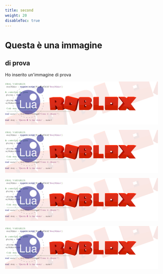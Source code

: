 ```yaml
---
title: second
weight: 20
disableToc: true
---
```


# Questa è una immagine

## di prova

Ho inserito un'immagine di prova

![immagine](./content/01.basics/02.second/images/logoYTsfondo.png)

![immagine](./images/logoYTsfondo.png)

![immagine](./logoYTsfondo.png)

![immagine](logoYTsfondo.png)